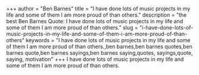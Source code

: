 +++
author = "Ben Barnes"
title = "I have done lots of music projects in my life and some of them I am more proud of than others."
description = "the best Ben Barnes Quote: I have done lots of music projects in my life and some of them I am more proud of than others."
slug = "i-have-done-lots-of-music-projects-in-my-life-and-some-of-them-i-am-more-proud-of-than-others"
keywords = "I have done lots of music projects in my life and some of them I am more proud of than others.,ben barnes,ben barnes quotes,ben barnes quote,ben barnes sayings,ben barnes saying,quotes, sayings,quote, saying, motivation"
+++
I have done lots of music projects in my life and some of them I am more proud of than others.
